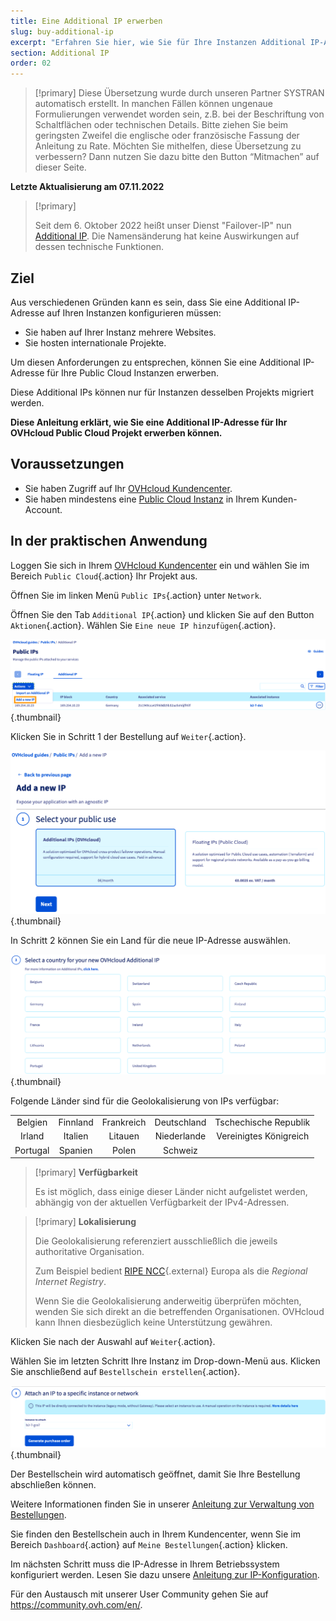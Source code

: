 ```yaml
---
title: Eine Additional IP erwerben
slug: buy-additional-ip
excerpt: "Erfahren Sie hier, wie Sie für Ihre Instanzen Additional IP-Adressen bestellen können"
section: Additional IP
order: 02
---
```


> [!primary]
> Diese Übersetzung wurde durch unseren Partner SYSTRAN automatisch erstellt. In manchen Fällen können ungenaue Formulierungen verwendet worden sein, z.B. bei der Beschriftung von Schaltflächen oder technischen Details. Bitte ziehen Sie beim geringsten Zweifel die englische oder französische Fassung der Anleitung zu Rate. Möchten Sie mithelfen, diese Übersetzung zu verbessern? Dann nutzen Sie dazu bitte den Button “Mitmachen” auf dieser Seite.
>

**Letzte Aktualisierung am 07.11.2022**

> [!primary]
>
> Seit dem 6. Oktober 2022 heißt unser Dienst "Failover-IP" nun [Additional IP](https://www.ovhcloud.com/de/network/additional-ip/). Die Namensänderung hat keine Auswirkungen auf dessen technische Funktionen.
>

## Ziel

Aus verschiedenen Gründen kann es sein, dass Sie eine Additional IP-Adresse auf Ihren Instanzen konfigurieren müssen:

- Sie haben auf Ihrer Instanz mehrere Websites.
- Sie hosten internationale Projekte.

Um diesen Anforderungen zu entsprechen, können Sie eine Additional IP-Adresse für Ihre Public Cloud Instanzen erwerben.

Diese Additional IPs können nur für Instanzen desselben Projekts migriert werden.

**Diese Anleitung erklärt, wie Sie eine Additional IP-Adresse für Ihr OVHcloud Public Cloud Projekt erwerben können.**


## Voraussetzungen

- Sie haben Zugriff auf Ihr [OVHcloud Kundencenter](https://www.ovh.com/auth/?action=gotomanager&from=https://www.ovh.de/&ovhSubsidiary=de).
- Sie haben mindestens eine [Public Cloud Instanz](https://docs.ovh.com/de/public-cloud/public-cloud-erste-schritte) in Ihrem Kunden-Account.

## In der praktischen Anwendung

Loggen Sie sich in Ihrem [OVHcloud Kundencenter](https://www.ovh.com/auth/?action=gotomanager&from=https://www.ovh.de/&ovhSubsidiary=de) ein und wählen Sie im Bereich `Public Cloud`{.action} Ihr Projekt aus.

Öffnen Sie im linken Menü `Public IPs`{.action} unter `Network`.

Öffnen Sie den Tab `Additional IP`{.action} und klicken Sie auf den Button `Aktionen`{.action}. Wählen Sie `Eine neue IP hinzufügen`{.action}.

![IP hinzufügen](images/buyaddIP_01.png){.thumbnail}

Klicken Sie in Schritt 1 der Bestellung auf `Weiter`{.action}.

![IP hinzufügen](images/buyaddIP_02.png){.thumbnail}

In Schritt 2 können Sie ein Land für die neue IP-Adresse auswählen.

![IP hinzufügen](images/buyaddIP_03.png){.thumbnail}

Folgende Länder sind für die Geolokalisierung von IPs verfügbar:

|          |          |          |           |                |
|:--------:|:--------:|:--------:|:---------:|:--------------:|
| Belgien  | Finnland  | Frankreich   | Deutschland   | Tschechische Republik |
| Irland  |  Italien   | Litauen | Niederlande | Vereinigtes Königreich    |
| Portugal |  Spanien   |  Polen |  Schweiz |                 |

> [!primary] **Verfügbarkeit**
> 
> Es ist möglich, dass einige dieser Länder nicht aufgelistet werden, abhängig von der aktuellen Verfügbarkeit der IPv4-Adressen.
> 

> [!primary] **Lokalisierung**
>
> Die Geolokalisierung referenziert ausschließlich die jeweils authoritative Organisation.
> 
> Zum Beispiel bedient [RIPE NCC](https://www.ripe.net/){.external} Europa als die *Regional Internet Registry*.
>
> Wenn Sie die Geolokalisierung anderweitig überprüfen möchten, wenden Sie sich direkt an die betreffenden Organisationen. OVHcloud kann Ihnen diesbezüglich keine Unterstützung gewähren.

Klicken Sie nach der Auswahl auf `Weiter`{.action}.

Wählen Sie im letzten Schritt Ihre Instanz im Drop-down-Menü aus. Klicken Sie anschließend auf `Bestellschein erstellen`{.action}.

![IP hinzufügen](images/buyaddIP_04.png){.thumbnail}

Der Bestellschein wird automatisch geöffnet, damit Sie Ihre Bestellung abschließen können.

Weitere Informationen finden Sie in unserer [Anleitung zur Verwaltung von Bestellungen](https://docs.ovh.com/de/billing/bestellungen-verwalten-ovh/).

Sie finden den Bestellschein auch in Ihrem Kundencenter, wenn Sie im Bereich `Dashboard`{.action} auf `Meine Bestellungen`{.action} klicken.

Im nächsten Schritt muss die IP-Adresse in Ihrem Betriebssystem konfiguriert werden. Lesen Sie dazu unsere [Anleitung zur IP-Konfiguration](https://docs.ovh.com/de/publiccloud/network-services/configure-additional-ip/).

Für den Austausch mit unserer User Community gehen Sie auf <https://community.ovh.com/en/>.